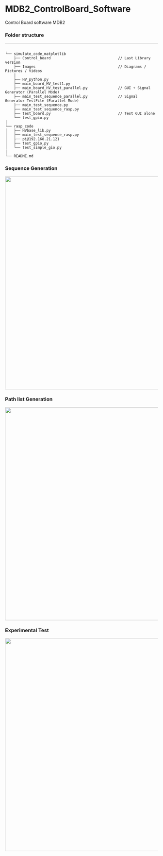 # MDB2_ControlBoard_Software
Control Board software MDB2

### Folder structure
---
```

└── simulate_code_matplotlib
    ├── Control_board                               // Last Library version
    ├── Images                                      // Diagrams / Pictures / Videos 
    |
    ├── HV_python.py
    ├── main_board_HV_test1.py
    ├── main_board_HV_test_parallel.py              // GUI + Signal Generator (Parallel Mode)
    ├── main_test_sequence_parallel.py              // Signal Generator TestFile (Parallel Mode)
    ├── main_test_sequence.py
    ├── main_test_sequence_rasp.py
    ├── test_board.py                               // Test GUI alone
    └── test_gpio.py
|
└── rasp_code
│   ├── HVbase_lib.py
│   ├── main_test_sequence_rasp.py
│   ├── pi@192.168.21.121
│   ├── test_gpio.py
│   └── test_simple_gio.py
|
└── README.md

```

### Sequence Generation

<img src="simulate_code_matplotlib/Images/parallel_sequence_0_choosen.gif" width=700>


### Path list Generation

<img src="simulate_code_matplotlib/Images/parallel_path_1_choosen.gif" width=700>


### Experimental Test
<img src="simulate_code_matplotlib/Images/experimentalTest_signalGenerator.gif" width=700>
